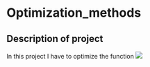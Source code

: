 # Optimization_methods

## Description of project
In this project I have to optimize the function <img src="https://render.githubusercontent.com/render/math?math=y = -\log_n x %2Be^{ax}"> 
